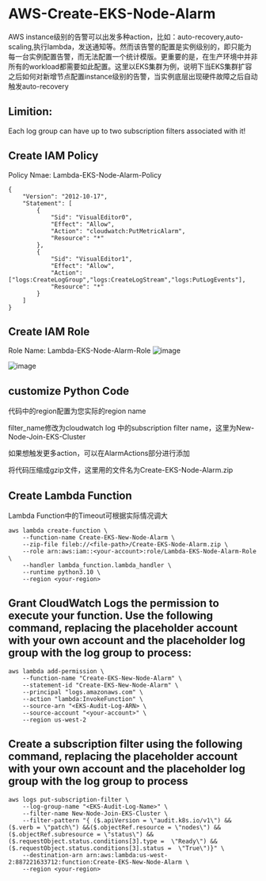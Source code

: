 # AWS-Create-EKS-Node-Alarm
AWS instance级别的告警可以出发多种action，比如：auto-recovery,auto-scaling,执行lambda，发送通知等。然而该告警的配置是实例级别的，即只能为每一台实例配置告警，而无法配置一个统计模版。更重要的是，在生产环境中并非所有的workload都需要如此配置。这里以EKS集群为例，说明下当EKS集群扩容之后如何对新增节点配置instance级别的告警，当实例底层出现硬件故障之后自动触发auto-recovery

## Limition:
Each log group can have up to two subscription filters associated with it!


## Create IAM Policy 
Policy Nmae: Lambda-EKS-Node-Alarm-Policy
```
{
    "Version": "2012-10-17",
    "Statement": [
        {
            "Sid": "VisualEditor0",
            "Effect": "Allow",
            "Action": "cloudwatch:PutMetricAlarm",
            "Resource": "*"
        },
        {
            "Sid": "VisualEditor1",
            "Effect": "Allow",
            "Action": ["logs:CreateLogGroup","logs:CreateLogStream","logs:PutLogEvents"],
            "Resource": "*"
        }
    ]
}
```

## Create IAM Role 
Role Name: Lambda-EKS-Node-Alarm-Role
![image](https://github.com/user-attachments/assets/64b99973-955c-4e36-aaa6-bfd3e3501f7c)

![image](https://github.com/user-attachments/assets/41c00fdd-198e-4c1e-a3ad-08cb4dba5775)

## customize Python Code
代码中的region配置为您实际的region name

filter_name修改为cloudwatch log 中的subscription filter name，这里为New-Node-Join-EKS-Cluster

如果想触发更多action，可以在AlarmActions部分进行添加

将代码压缩成gzip文件，这里用的文件名为Create-EKS-Node-Alarm.zip

## Create Lambda Function

Lambda Function中的Timeout可根据实际情况调大
```
aws lambda create-function \
    --function-name Create-EKS-New-Node-Alarm \
    --zip-file fileb://<file-path>/Create-EKS-Node-Alarm.zip \
    --role arn:aws:iam::<your-account>:role/Lambda-EKS-Node-Alarm-Role \
    --handler lambda_function.lambda_handler \
    --runtime python3.10 \
    --region <your-region>
```

## Grant CloudWatch Logs the permission to execute your function. Use the following command, replacing the placeholder account with your own account and the placeholder log group with the log group to process:
```
aws lambda add-permission \
    --function-name "Create-EKS-New-Node-Alarm" \
    --statement-id "Create-EKS-New-Node-Alarm" \
    --principal "logs.amazonaws.com" \
    --action "lambda:InvokeFunction" \
    --source-arn "<EKS-Audit-Log-ARN> \
    --source-account "<your-account>" \
    --region us-west-2
```


## Create a subscription filter using the following command, replacing the placeholder account with your own account and the placeholder log group with the log group to process
```
aws logs put-subscription-filter \
    --log-group-name "<EKS-Audit-Log-Name>" \
    --filter-name New-Node-Join-EKS-Cluster \
    --filter-pattern "{ ($.apiVersion = \"audit.k8s.io/v1\") && ($.verb = \"patch\") &&($.objectRef.resource = \"nodes\") &&($.objectRef.subresource = \"status\") && ($.requestObject.status.conditions[3].type =  \"Ready\") &&  ($.requestObject.status.conditions[3].status =  \"True\")}" \
    --destination-arn arn:aws:lambda:us-west-2:887221633712:function:Create-EKS-New-Node-Alarm \
    --region <your-region>
```
